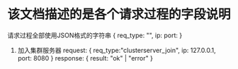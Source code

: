 # 该文档描述的是各个请求过程的字段说明
请求过程全部使用JSON格式的字符串
{
    req_type: "",
    ip: 
    port:
}

1. 加入集群服务器
request:
{
    req_type:"clusterserver_join",
    ip: 127.0.0.1,
    port: 8080
}
response: 
{
    result: "ok" | "error"
}
